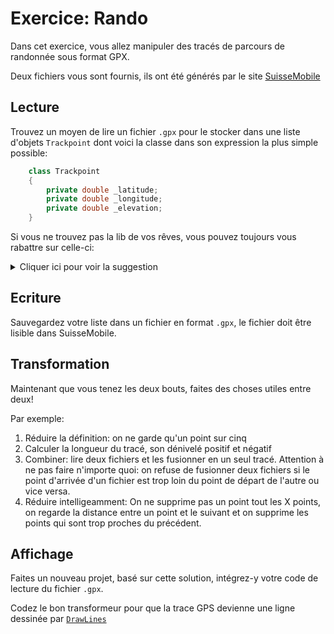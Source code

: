 # Exercice: Rando

Dans cet exercice, vous allez manipuler des tracés de parcours de randonnée sous format GPX.

Deux fichiers vous sont fournis, ils ont été générés par le site [SuisseMobile](https://schweizmobil.ch/fr/ete)

## Lecture 

Trouvez un moyen de lire un fichier `.gpx` pour le stocker dans une liste d'objets `Trackpoint` dont voici la classe dans son expression la plus simple possible:

```csharp
    class Trackpoint
    {
        private double _latitude;
        private double _longitude;
        private double _elevation;
    }
```

Si vous ne trouvez pas la lib de vos rêves, vous pouvez toujours vous rabattre sur celle-ci:
<details>
<summary>Cliquer ici pour voir la suggestion</summary>

[C# Gpx Reader/Writer](http://dlg.krakow.pl/gpx/?i=1)
</details>

## Ecriture

Sauvegardez votre liste dans un fichier en format `.gpx`, le fichier doit être lisible dans SuisseMobile.

## Transformation

Maintenant que vous tenez les deux bouts, faites des choses utiles entre deux!

Par exemple:

1. Réduire la définition: on ne garde qu'un point sur cinq
2. Calculer la longueur du tracé, son dénivelé positif et négatif
3. Combiner: lire deux fichiers et les fusionner en un seul tracé. Attention à ne pas faire n'importe quoi: on refuse de fusionner deux fichiers si le point d'arrivée d'un fichier est trop loin du point de départ de l'autre ou vice versa.
4. Réduire intelligeamment: On ne supprime pas un point tout les X points, on regarde la distance entre un point et le suivant et on supprime les points qui sont trop proches du précédent.
   
## Affichage

Faites un nouveau projet, basé sur cette solution, intégrez-y votre code de lecture du fichier `.gpx`.

Codez le bon transformeur pour que la trace GPS devienne une ligne dessinée par [`DrawLines`](https://learn.microsoft.com/en-us/dotnet/api/system.drawing.graphics.drawlines?view=net-8.0)
